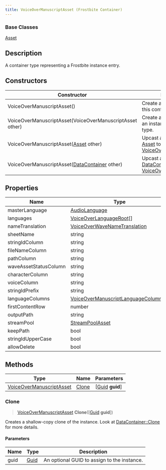 ```yaml
---
title: VoiceOverManuscriptAsset (Frostbite Container)
---
```

### Base Classes

[Asset](Asset)

## Description

A container type representing a Frostbite instance entry.

## Constructors

| Constructor                                                                         | Description                                                                                                                             |
| ----------------------------------------------------------------------------------- | --------------------------------------------------------------------------------------------------------------------------------------- |
| VoiceOverManuscriptAsset()                                                          | Create a new instance of this container type.                                                                                           |
| VoiceOverManuscriptAsset(VoiceOverManuscriptAsset other)                            | Create a reference copy of an instance of the same type.                                                                                |
| VoiceOverManuscriptAsset([Asset](Asset) other)                                      | Upcast an instance of type [Asset](Asset) to [VoiceOverManuscriptAsset](VoiceOverManuscriptAsset).                                      |
| VoiceOverManuscriptAsset([DataContainer](/vext/ref/cls/shr/datacontainer) other) | Upcast an instance of type [DataContainer](/vext/ref/cls/shr/datacontainer) to [VoiceOverManuscriptAsset](VoiceOverManuscriptAsset). |

## Properties

| Name                  | Type                                                                         | Description |
| --------------------- | ---------------------------------------------------------------------------- | ----------- |
| masterLanguage        | [AudioLanguage](AudioLanguage)                                               |             |
| languages             | [VoiceOverLanguageRoot](VoiceOverLanguageRoot)\[\]                           |             |
| nameTranslation       | [VoiceOverWaveNameTranslation](VoiceOverWaveNameTranslation)                 |             |
| sheetName             | string                                                                       |             |
| stringIdColumn        | string                                                                       |             |
| fileNameColumn        | string                                                                       |             |
| pathColumn            | string                                                                       |             |
| waveAssetStatusColumn | string                                                                       |             |
| characterColumn       | string                                                                       |             |
| voiceColumn           | string                                                                       |             |
| stringIdPrefix        | string                                                                       |             |
| languageColumns       | [VoiceOverManuscriptLanguageColumns](VoiceOverManuscriptLanguageColumns)\[\] |             |
| firstContentRow       | number                                                                       |             |
| outputPath            | string                                                                       |             |
| streamPool            | [StreamPoolAsset](StreamPoolAsset)                                           |             |
| keepPath              | bool                                                                         |             |
| stringIdUpperCase     | bool                                                                         |             |
| allowDelete           | bool                                                                         |             |

## Methods

| Type                                                 | Name            | Parameters                                     |
| ---------------------------------------------------- | --------------- | ---------------------------------------------- |
| [VoiceOverManuscriptAsset](VoiceOverManuscriptAsset) | [Clone](#clone) | \[[Guid](/vext/ref/cls/shr/guid) **guid**\] |

### Clone

> [VoiceOverManuscriptAsset](VoiceOverManuscriptAsset) **Clone**(\[[Guid](/vext/ref/cls/shr/guid) **guid**\])

Creates a shallow-copy clone of the instance. Look at [DataContainer::Clone](/vext/ref/cls/shr/datacontainer#clone) for more details.

#### Parameters

| Name | Type         | Description                                 |
| ---- | ------------ | ------------------------------------------- |
| guid | [Guid](Guid) | An optional GUID to assign to the instance. |
